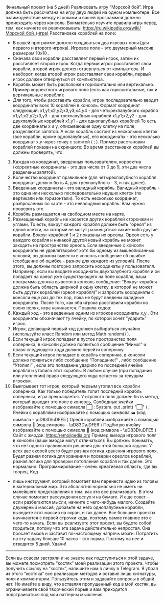 Финальный проект
(на 5 дней)
Реализовать игру “Морской бой”. Игра должна быть рассчитана на
игру двух людей на одном компьютере. Все взаимодействие между
игроками и вашей программой должно происходить через консоль.
Внимательно изучите правила игры перед тем, как начнете ее
реализовывать: https://ru.wikipedia.org/wiki/Морской_бой_(игра)
Расстановка кораблей на поле:
- В вашей программе должно создаваться два игровых поля
  (для первого и второго игрока). Игровое поле - это двумерный
  массив размером 10x10 .
- Сначала свои корабли расставляет первый игрок, затем их
  расставляет второй игрок. Когда первый игрок расставляет
  свои корабли, второй игрок должен отвернуться от
  компьютера. И наоборот, когда второй игрок расставляет свои
  корабли, первый игрок должен отвернуться от компьютера.
- Корабль может быть расположен горизонтально или
  вертикально.
  Пример корректного игрового поля (есть как горизонтальные,
  так и вертикальные корабли):
- Для того, чтобы расставить корабли, игрок последовательно
  вводит координаты всех 10 кораблей в консоль. Формат
  координат следующий:
  x1,y1;x2,y2;x3,y3;x4,y4 - для четырехпалубного корабля
  x1,y1;x2,y2;x3,y3 - для трехпалубных кораблей
  x1,y1;x2,y2 - для двухпалубных кораблей
  x1,y1 - для однопалубных кораблей
  То есть две координаты x и y, описывающие одну клетку на поле,
  разделяются запятой. А если корабль состоит из нескольких клеток
  (все корабли, кроме однопалубных), его координаты - это несколько
  координат x,y через точку с запятой ( ; ). Пример расстановки
  кораблей показан на скриншоте:
  Во время расстановки кораблей вы должны проверять, что:
1) Каждая из координат, введенных пользователем, корректна
   (корректные координаты - это два числа от 0 до 9, эти два
   числа разделены запятой).
2) Количество координат правильное (для четырехпалубного
   корабля координат должно быть 4, для трехпалубного - 3, и
   так далее).
3) Введенные координаты - это валидный корабль. Валидный
   корабль - это одна или несколько последовательно идущих
   клеток (по вертикали или горизонтали). То есть несколько
   координат, разбросанных по карте - это невалидный корабль.
   Вам нужно проверить это.
4) Корабль размещается на свободном месте на карте.
5) Размещаемый корабль не касается других кораблей
   сторонами и углами. То есть, вокруг каждого корабля должен
   быть “ореол” из одной клетки, на который не могут
   размещаться какие-либо другие корабли.
   Вокруг кораблей 1 и 2 показаны их ореолы. Ореол есть у каждого
   корабля и никакой другой новый корабль не может заходить на
   пространство ореола.
   Если введенные с консоли координаты не удовлетворяют хотя бы
   одному из вышеописанных условий, вы должны вывести в консоль
   сообщение об ошибке (сообщение об ошибке - разное для каждого
   из условий). После этого, вы должны повторно запросить
   координаты у пользователя.
   Например, если вы вводите координаты двухпалубного корабля и
   он попадает на ореол уже существующего на поле корабля, ваша
   программа должна вывести в консоль сообщение: “Вокруг
   корабля должна быть область шириной в одну клетку, в
   которой не может быть других кораблей (ореол
   корабля)” и запросить координаты с консоли еще раз до тех пор,
   пока не будут введены валидные координаты.
   После того, как оба игрока расставили корабли на своих полях, игра
   начинается.
   Правила ходов:
1) Каждый ход - это введенные одним из игроков координаты
   x,y . Эти координаты обозначают ту ячейку, по которой хочет
   “ударить” игрок.
2) Игрок, делающий первый ход должен выбираться случайно
   (используйте класс Random или метод Math.random() ).
3) Если текущий игрок попадает в пустое пространство поля
   соперника, в консоли должно появиться сообщение “Мимо!” и
   право следующего хода должно перейти сопернику.
4) Если текущий игрок попадает в корабль соперника, в консоли
   должно появиться либо сообщение “Попадание!” , либо
   сообщение “Утопил!” , если это попадание ударило по
   последней ячейке корабля и утопило этот корабль. В любом
   случае (при попадании или утоплении) право следующего
   хода остается за текущим игроком.
5) Выигрывает тот игрок, который первым утопил все корабли
   соперника. Как только победитель топит последний корабль
   соперника, игра прекращается.
   У игрового поля должен быть метод, который выводит это поле в
   консоль.
   Свободные ячейки изображайте с помощью символа ⬜ :
   System. out .print( "⬜" ) ;
   Ячейки с кораблями изображайте с помощью символа 🛥 (код
   символа - \uD83D\uDEE5 )
   Ореол кораблей изображайте с помощью символа 􀀀 (код символа -
   \uD83D\uDFE6 )
   Подбитую ячейку изображайте с помощью символа 􀀀 (код символа -
   \uD83D\uDFE5 )
   Сайт с эмодзи: https://emojipedia.org
   Пример вывода игрового поля в консоли (ваши эмодзи могут
   отличаться):
   Вы должны понимать, что нет одного правильного решения для
   этой большой задачи. У всех вас скорей всего будет разная логика
   хранения игрового поля. Будет разная логика для хранения и
   проверки ореолов кораблей, разная логика для проверки
   потопления корабля и так далее. Это нормально.
   Программирование - очень креативная область, где вы творец. Код
- лишь инструмент, который помогает вам перенести идею из
  головы в материальный мир.
  Это абсолютно нормально не иметь ни малейшего представления о
  том, как это все реализовать. В этом случае помогает рассуждения
  вслух и на бумаге. И еще совет - если разбегаются мысли, начните
  с чего-нибудь малого. Создайте двумерный массив, добавьте на
  него однопалубные корабли, выведите этот массив на экран, и так
  далее. Все большие проекты начинаются с первой строчки кода,
  поэтому самое главное это с чего-то начать.
  Если вы реализуете этот проект, вы будете собой гордиться, потому
  что эта задача действительно непростая. Она бросает вызов и
  заставит по-настоящему напрячь мозги.
  Потратить на эту задачу больше 10 часов - это норма. Поэтому на
  нее и отводится 5 дней.
  Удачи!
-----------------------------------------------------------------------------------------------
Если вы совсем застряли и не знаете как подступиться к этой
задаче, вы можете посмотреть “костяк” моей реализации этого
проекта. Чтобы получить ссылку на “костяк”, напишите нам в личку в
Telegram.
Я убрал из этого “костяка” все реализации методов и оставил лишь
сигнатуры, поля и комментарии. Пользуйтесь этим и задавайте
вопросы в общий чат.
Но имейте в виду, что вставляя пропущенный код в мой костяк, вы
ограничиваете свой творческий порыв и вам приходится
подстраиваться под мои паттерны мышления